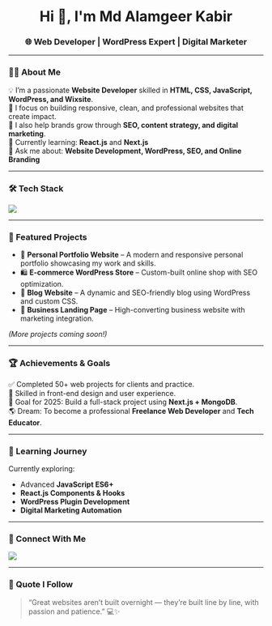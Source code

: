 <h1 align="center">Hi 👋, I'm Md Alamgeer Kabir</h1>
<h3 align="center">🌐 Web Developer | WordPress Expert | Digital Marketer</h3>

---

### 👨‍💻 About Me
💡 I’m a passionate **Website Developer** skilled in **HTML, CSS, JavaScript, WordPress, and Wixsite**.  
🎯 I focus on building responsive, clean, and professional websites that create impact.  
🚀 I also help brands grow through **SEO, content strategy, and digital marketing**.  
🌱 Currently learning: **React.js** and **Next.js**  
💬 Ask me about: **Website Development, WordPress, SEO, and Online Branding**

---

### 🛠️ Tech Stack
<p align="left">
  <img src="https://skillicons.dev/icons?i=html,css,js,wordpress,figma,vscode,github,git,python,react" />
</p>

---

### 🌟 Featured Projects
- 🧩 **Personal Portfolio Website** – A modern and responsive personal portfolio showcasing my work and skills.  
- 🛍️ **E-commerce WordPress Store** – Custom-built online shop with SEO optimization.  
- 📰 **Blog Website** – A dynamic and SEO-friendly blog using WordPress and custom CSS.  
- 💼 **Business Landing Page** – High-converting business website with marketing integration.

*(More projects coming soon!)*

---

### 🏆 Achievements & Goals
✅ Completed 50+ web projects for clients and practice.  
🏅 Skilled in front-end design and user experience.  
🎯 Goal for 2025: Build a full-stack project using **Next.js + MongoDB**.  
🌎 Dream: To become a professional **Freelance Web Developer** and **Tech Educator**.

---

### 📘 Learning Journey
Currently exploring:
- Advanced **JavaScript ES6+**
- **React.js Components & Hooks**
- **WordPress Plugin Development**
- **Digital Marketing Automation**

---

### 🤝 Connect With Me
<p align="left">
  <a href="mailto:mdalamgeerkabir2175L@gmail.com"><img src="https://img.shields.io/badge/Gmail-D14836?style=for-the-badge&logo=gmail&logoColor=white" /></a>
</p>

---

### 💬 Quote I Follow
> “Great websites aren’t built overnight — they’re built line by line, with passion and patience.” 💻✨
